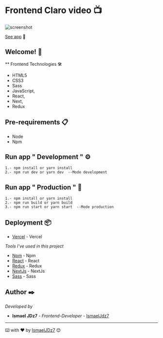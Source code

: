 # Frontend Claro video 📺

![screenshot](public/img/Home.png)

[See app](https://claro-app-tv.vercel.app/) 👀

## Welcome! 👋

\*\* Frontend Technologies 🛠

- HTML5
- CSS3
- Sass
- JavaScript,
- React,
- Next,
- Redux

## Pre-requirements 📋

- Node
- Npm

## Run app " Development " ⚙️

```
1.- npm install or yarn install
2.- npm run dev or yarn dev  --Mode development
```

## Run app " Production " 🚀

```
1.- npm install or yarn install
2.- npm run build or yarn build
3.- npm run start or yarn start  --Mode production
```

## Deployment 📦

- [Vercel](https://vercel.com/) - Vercel

_Tools I've used in this project_

- [Npm](https://www.npmjs.com/) - Npm
- [React](https://es.reactjs.org/) - React
- [Redux](https://es.redux.js.org/) - Redux
- [NextJs](https://nextjs.org/) - NextJs
- [Sass](https://sass-lang.com/) - Sass

## Author ✒️

_Developed by_

- **Ismael JDz7** - _Frontend-Developer_ - [IsmaelJdz7](https://github.com/IsmaelJDz)

---

⌨️ with ❤️ by [IsmaelJDz7](https://github.com/IsmaelJDz) 😊